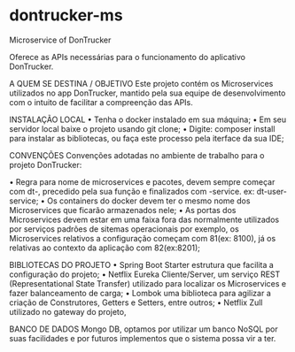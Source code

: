 # dontrucker-ms
Microservice of DonTrucker

Oferece as APIs necessárias para o funcionamento do aplicativo DonTrucker.

A QUEM SE DESTINA / OBJETIVO
Este projeto contém os Microservices utilizados no app DonTrucker, mantido pela sua equipe de desenvolvimento com o intuito de facilitar a compreenção das APIs.

INSTALAÇÃO LOCAL
• Tenha o docker instalado em sua máquina;
• Em seu servidor local baixe o projeto usando git clone;
• Digite: composer install para instalar as bibliotecas, ou faça este processo pela iterface da sua IDE; 

CONVENÇÕES
Convenções adotadas no ambiente de trabalho para o projeto DonTrucker:

• Regra para nome de microservices e pacotes, devem sempre começar com dt-, precedido pela sua função e finalizados com -service. ex: dt-user-service;
• Os containers do docker devem ter o mesmo nome dos Microservices que ficarão armazenados nele;
• As portas dos Microservices devem estar em uma faixa fora das normalmente utilizados por serviços padrões de sitemas operacionais por exemplo, os Microservices relativos a configuração começam com 81(ex: 8100), já os relativas ao contexto da aplicação com 82(ex:8201); 

BIBLIOTECAS DO PROJETO
• Spring Boot Starter estrutura que facilita a configuração do projeto;
• Netflix Eureka Cliente/Server, um serviço REST (Representational State Transfer) utilizado para localizar os Microservices e fazer balanceamento de carga;
• Lombok uma biblioteca para agilizar a criação de Construtores, Getters e Setters, entre outros;
• Netflix Zull utilizado no gateway do projeto, 

BANCO DE DADOS
Mongo DB, optamos por utilizar um banco NoSQL por suas facilidades e por futuros implementos que o sistema possa vir a ter.
